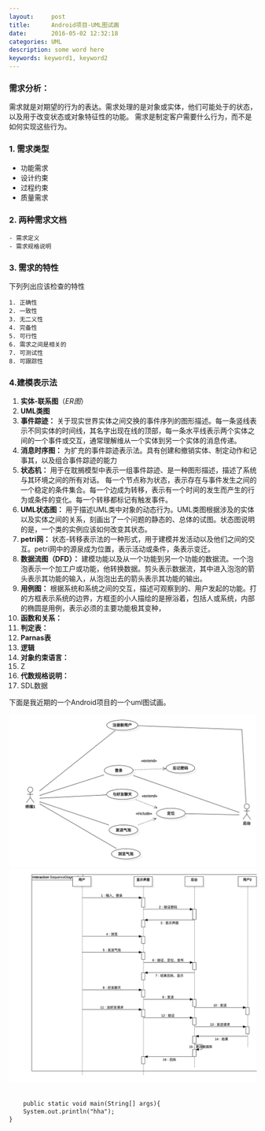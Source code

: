 ```yaml
---
layout:     post
title:      Android项目-UML图试画		
date:       2016-05-02 12:32:18
categories: UML
description: some word here
keywords: keyword1, keyword2
---
```



### 需求分析： #  
需求就是对期望的行为的表达。需求处理的是对象或实体，他们可能处于的状态，以及用于改变状态或对象特征性的功能。 需求是制定客户需要什么行为，而不是如何实现这些行为。  

### 1. 需求类型  

- 功能需求
- 设计约束
- 过程约束
- 质量需求   

### 2. 两种需求文档
    - 需求定义
    - 需求规格说明

### 3. 需求的特性

下列列出应该检查的特性  

    1. 正确性
    2. 一致性
	3. 无二义性
	4. 完备性
	5. 可行性
	6. 需求之间是相关的
	7. 可测试性
	8. 可跟踪性  
  
### 4.建模表示法

1. **实体-联系图**（*ER图*）
2. **UML类图** 
3. **事件踪迹：**  关于现实世界实体之间交换的事件序列的图形描述。每一条竖线表示不同实体的时间线，其名字出现在线的顶部，每一条水平线表示两个实体之间的一个事件或交互，通常理解维从一个实体到另一个实体的消息传递。
4. **消息时序图：** 为扩充的事件踪迹表示法。具有创建和撤销实体、制定动作和记事其，以及组合事件踪迹的能力
5. **状态机：** 用于在耽搁模型中表示一组事件踪迹、是一种图形描述，描述了系统与其环境之间的所有对话。 每一个节点称为状态，表示存在与事件发生之间的一个稳定的条件集合。每一个边成为转移，表示有一个时间的发生而产生的行为或条件的变化。每一个转移都标记有触发事件。
6. **UML状态图：** 用于描述UML类中对象的动态行为。UML类图根据涉及的实体以及实体之间的关系，刻画出了一个问题的静态的、总体的试图。状态图说明的是，一个类的实例应该如何改变其状态。
7. **petri网：** 状态-转移表示法的一种形式，用于建模并发活动以及他们之间的交互。petri网中的源泉成为位置，表示活动或条件，条表示变迁。
8. **数据流图（DFD）：** 建模功能以及从一个功能到另一个功能的数据流。一个泡泡表示一个加工户或功能，他转换数据。剪头表示数据流，其中进入泡泡的箭头表示其功能的输入，从泡泡出去的箭头表示其功能的输出。
9. **用例图：** 根据系统和系统之间的交互，描述可观察到的、用户发起的功能。打的方框表示系统的边界，方框歪的小人描绘的是擦浴着，包括人或系统，内部的椭圆是用例，表示必须的主要功能极其变种，  
10. **函数和关系：** 
11. **判定表：** 
12. **Parnas表**
13. **逻辑**
14. **对象约束语言：**
15. Z
16. **代数规格说明：**
17. SDL数据

下面是我近期的一个Android项目的一个uml图试画。

![用例图](/image/UML/use_case_uml.png)  
![时序图](/image/UML/seq_uml.png)  

<pre><code>
	public static void main(String[] args){
	System.out.println("hha");
}
</code></pre>

